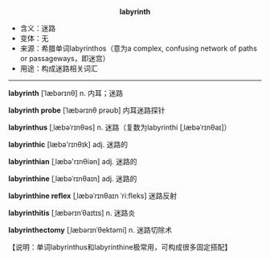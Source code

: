 
**<center>labyrinth</center>**

- <span class="definition">含义：迷路</span>
- <span class="definition">变体：无</span>
- <span class="definition">来源：希腊单词labyrinthos（意为a complex, confusing network of paths or passageways，即迷宫）</span>
- <span class="definition">用途：构成迷路相关词汇</span>


---


<span class="vocabulary">**labyrinth**</span> [ˈlæbərɪnθ] n. 内耳；迷路

<span class="vocabulary">**labyrinth probe**</span> [ˈlæbərɪnθ prəʊb] 内耳迷路探针

<span class="vocabulary">**labyrinthus**</span> [ˌlæbəˈrɪnθəs] n. 迷路（复数为labyrinthi [ˌlæbəˈrɪnθaɪ]）

<span class="vocabulary">**labyrinthic**</span> [læbə'rɪnθɪk] adj. 迷路的 

<span class="vocabulary">**labyrinthian**</span> [ˌlæbə'rɪnθiən] adj. 迷路的

<span class="vocabulary">**labyrinthine**</span> [ˌlæbəˈrɪnθaɪn] adj. 迷路的

<span class="vocabulary">**labyrinthine reflex**</span> [ˌlæbəˈrɪnθaɪn ˈriːfleks] 迷路反射

<span class="vocabulary">**labyrinthitis**</span> [ˌlæbərɪnˈθaɪtɪs] n. 迷路炎

<span class="vocabulary">**labyrinthectomy**</span> [ˌlæbərɪnˈθektəmi] n. 迷路切除术

【说明：单词labyrinthus和labyrinthine极常用，可构成很多固定搭配】

